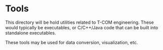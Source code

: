 # Tools

This directory will be hold utilities related to T-COM engineering.  These would typically be executables, or C/C++/Java code that can be built into standalone executables.

These tools may be used for data conversion, visualization, etc.